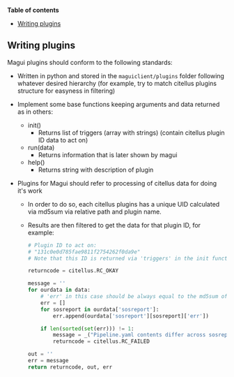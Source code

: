 **Table of contents**

<!-- TOC depthFrom:1 insertAnchor:false orderedList:false -->

- [Writing plugins](#writing-plugins)

<!-- /TOC -->

## Writing plugins

Magui plugins should conform to the following standards:

- Written in python and stored in the `maguiclient/plugins` folder following whatever desired hierarchy (for example, try to match citellus plugins structure for easyness in filtering)
- Implement some base functions keeping arguments and data returned as in others:

  - init()
    - Returns list of triggers (array with strings) (contain citellus plugin ID data to act on)
  - run(data)
    - Returns information that is later shown by magui
  - help()
    - Returns string with description of plugin

- Plugins for Magui should refer to processing of citellus data for doing it's work

  - In order to do so, each citellus plugins has a unique UID calculated via md5sum via relative path and plugin name.
  - Results are then filtered to get the data for that plugin ID, for example:

    ```py
    # Plugin ID to act on:
    # "131c0e0d785fae9811f2754262f0da9e"
    # Note that this ID is returned via 'triggers' in the init function, so only the data that this plugin can process is provided.

    returncode = citellus.RC_OKAY

    message = ''
    for ourdata in data:
        # 'err' in this case should be always equal to the md5sum of the file so that we can report the problem
        err = []
        for sosreport in ourdata['sosreport']:
            err.append(ourdata['sosreport'][sosreport]['err'])

        if len(sorted(set(err))) != 1:
            message = _("Pipeline.yaml contents differ across sosreports, please do check that the contents are the same and shared across the environment to ensure proper behavior.")
            returncode = citellus.RC_FAILED

    out = ''
    err = message
    return returncode, out, err
    ```
